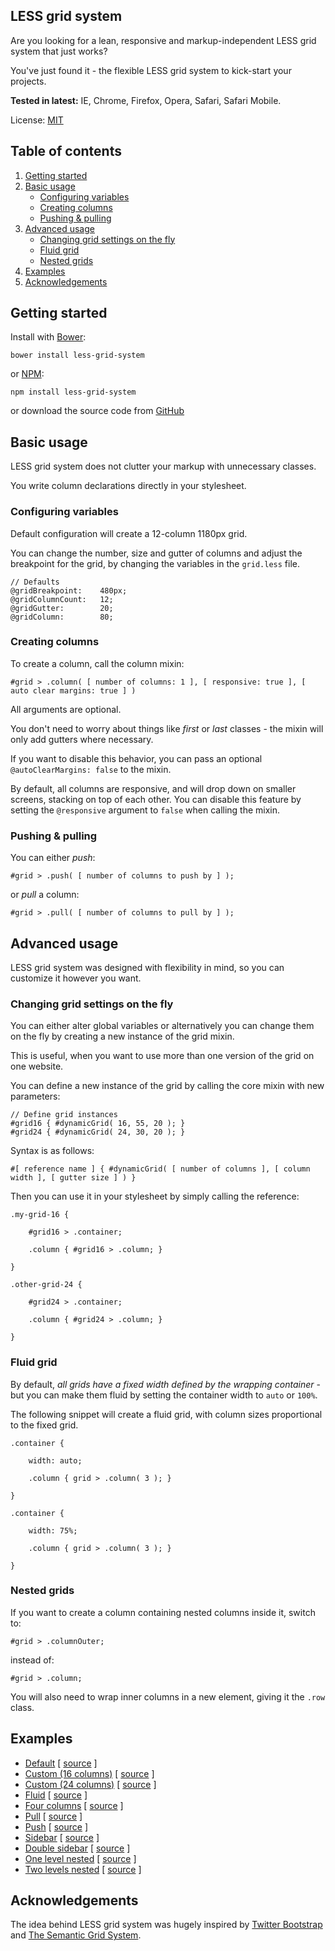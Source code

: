 ## LESS grid system

Are you looking for a lean, responsive and markup-independent LESS grid system that just works?

You've just found it - the flexible LESS grid system to kick-start your projects.

**Tested in latest:** IE, Chrome, Firefox, Opera, Safari, Safari Mobile.

License: [MIT](LICENSE)

## Table of contents
1. [Getting started](#getting-started)
2. [Basic usage](#basic-usage)
	* [Configuring variables](#configuring-variables)
    * [Creating columns](#creating-columns)
    * [Pushing &amp; pulling](#pushing--pulling)
3. [Advanced usage](#advanced-usage)
	* [Changing grid settings on the fly](#changing-grid-settings-on-the-fly)
    * [Fluid grid](#fluid-grid)
    * [Nested grids](#nested-grids)
4. [Examples](#examples)
5. [Acknowledgements](#acknowledgements)


## Getting started

Install with [Bower](http://bower.io/):

```
bower install less-grid-system
```

or [NPM](https://www.npmjs.org/):

```
npm install less-grid-system
```

or download the source code from [GitHub](https://github.com/goodpixels/less-grid-system/zipball/master)

## Basic usage

LESS grid system does not clutter your markup with unnecessary classes.

You write column declarations directly in your stylesheet.

### Configuring variables

Default configuration will create a 12-column 1180px grid.

You can change the number, size and gutter of columns and adjust the breakpoint for the grid, by changing the variables in the `grid.less` file.

```
// Defaults
@gridBreakpoint:	480px;
@gridColumnCount:	12;
@gridGutter:		20;
@gridColumn:		80;
```

### Creating columns

To create a column, call the column mixin:

```
#grid > .column( [ number of columns: 1 ], [ responsive: true ], [ auto clear margins: true ] )
```

All arguments are optional.

You don't need to worry about things like *first* or *last* classes - the mixin will only add gutters where necessary.

If you want to disable this behavior, you can pass an optional `@autoClearMargins: false` to the mixin.

By default, all columns are responsive, and will drop down on smaller screens, stacking on top of each other. You can disable this feature by setting the `@responsive` argument to `false` when calling the mixin.

### Pushing &amp; pulling

You can either *push*:

```
#grid > .push( [ number of columns to push by ] );
```

or *pull* a column:

```
#grid > .pull( [ number of columns to pull by ] );
```

## Advanced usage

LESS grid system was designed with flexibility in mind, so you can customize it however you want.

### Changing grid settings on the fly

You can either alter global variables or alternatively you can change them on the fly by creating a new instance of the grid mixin.

This is useful, when you want to use more than one version of the grid on one website.

You can define a new instance of the grid by calling the core mixin with new parameters:

```
// Define grid instances
#grid16 { #dynamicGrid( 16, 55, 20 ); }
#grid24 { #dynamicGrid( 24, 30, 20 ); }
```
Syntax is as follows:

```
#[ reference name ] { #dynamicGrid( [ number of columns ], [ column width ], [ gutter size ] ) }
```

Then you can use it in your stylesheet by simply calling the reference:

```
.my-grid-16 {

	#grid16 > .container;

	.column { #grid16 > .column; }

}

.other-grid-24 {

	#grid24 > .container;

	.column { #grid24 > .column; }

}
```

### Fluid grid

By default, *all grids have a fixed width defined by the wrapping container* - but you can make them fluid by setting the container width to `auto` or `100%`.

The following snippet will create a fluid grid, with column sizes proportional to the fixed grid.

```
.container {

	width: auto;

	.column { grid > .column( 3 ); }

}

.container {

	width: 75%;

	.column { grid > .column( 3 ); }

}
```

### Nested grids

If you want to create a column containing nested columns inside it, switch to:

```
#grid > .columnOuter;
```

instead of:

```
#grid > .column;
```

You will also need to wrap inner columns in a new element, giving it the `.row` class.

## Examples


* [Default](http://htmlpreview.github.io/?https://raw.githubusercontent.com/goodpixels/test/master/examples/default.html) [ [source](examples/less/default.less) ]
* [Custom (16 columns)](http://htmlpreview.github.io/?https://raw.githubusercontent.com/goodpixels/test/master/examples/custom-16.html) [ [source](examples/less/custom-16.less) ]
* [Custom (24 columns)](http://htmlpreview.github.io/?https://raw.githubusercontent.com/goodpixels/test/master/examples/custom-24.html) [ [source](examples/less/custom-24.less) ]
* [Fluid](http://htmlpreview.github.io/?https://raw.githubusercontent.com/goodpixels/test/master/examples/fluid.html) [ [source](examples/less/fluid.less) ]
* [Four columns](http://htmlpreview.github.io/?https://raw.githubusercontent.com/goodpixels/test/master/examples/four-columns.html) [ [source](examples/less/four-columns.less) ]
* [Pull](http://htmlpreview.github.io/?https://raw.githubusercontent.com/goodpixels/test/master/examples/pull.html) [ [source](examples/less/pull.less) ]
* [Push](http://htmlpreview.github.io/?https://raw.githubusercontent.com/goodpixels/test/master/examples/push.html) [ [source](examples/less/push.less) ]
* [Sidebar](http://htmlpreview.github.io/?https://raw.githubusercontent.com/goodpixels/test/master/examples/sidebar.html) [ [source](examples/less/sidebar.less) ]
* [Double sidebar](http://htmlpreview.github.io/?https://raw.githubusercontent.com/goodpixels/test/master/examples/sidebar-double.html) [ [source](examples/less/sidebar-double.less) ]
* [One level nested](http://htmlpreview.github.io/?https://raw.githubusercontent.com/goodpixels/test/master/examples/nested-one-level.html) [ [source](examples/less/nested-one-level.less) ]
* [Two levels nested](http://htmlpreview.github.io/?https://raw.githubusercontent.com/goodpixels/test/master/examples/nested-two-levels.html) [ [source](examples/less/nested-two-levels.less) ]

## Acknowledgements

The idea behind LESS grid system was hugely inspired by [Twitter Bootstrap](http://getbootstrap.com/) and [The Semantic Grid System](http://semantic.gs/).
